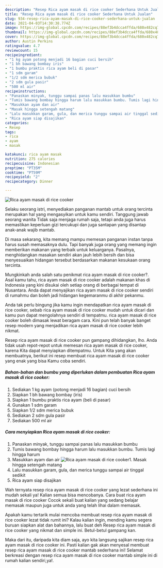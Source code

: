 ```yaml
---
description: "Resep Rica ayam masak di rice cooker Sederhana Untuk Jualan"
title: "Resep Rica ayam masak di rice cooker Sederhana Untuk Jualan"
slug: 934-resep-rica-ayam-masak-di-rice-cooker-sederhana-untuk-jualan
date: 2021-04-03T14:30:38.774Z
image: https://img-global.cpcdn.com/recipes/88ef3b4dcca4ffda/680x482cq70/rica-ayam-masak-di-rice-cooker-foto-resep-utama.jpg
thumbnail: https://img-global.cpcdn.com/recipes/88ef3b4dcca4ffda/680x482cq70/rica-ayam-masak-di-rice-cooker-foto-resep-utama.jpg
cover: https://img-global.cpcdn.com/recipes/88ef3b4dcca4ffda/680x482cq70/rica-ayam-masak-di-rice-cooker-foto-resep-utama.jpg
author: Austin Perkins
ratingvalue: 4.7
reviewcount: 15
recipeingredient:
- "1 kg ayam potong menjadi 16 bagian cuci bersih"
- "1 bh bawang bombay iris"
- "1 bumbu praktis rica ayam beli di pasar"
- "1 sdm garam"
- "1/2 sdm merica bubuk"
- "2 sdm gula pasir"
- "500 ml air"
recipeinstructions:
- "Panaskan minyak, tunggu sampai panas lalu masukkan bumbu"
- "Tumis bawang bombay hingga harum lalu masukkan bumbu. Tumis lagi hingga harum"
- "Masukkan ayam dan air"
- "Masak hingga setengah matang"
- "Lalu masukkan garam, gula, dan merica tunggu sampai air tinggal sedikit"
- "Rica ayam siap disajikan"
categories:
- Resep
tags:
- rica
- ayam
- masak

katakunci: rica ayam masak 
nutrition: 275 calories
recipecuisine: Indonesian
preptime: "PT35M"
cooktime: "PT59M"
recipeyield: "2"
recipecategory: Dinner

---
```



![Rica ayam masak di rice cooker](https://img-global.cpcdn.com/recipes/88ef3b4dcca4ffda/680x482cq70/rica-ayam-masak-di-rice-cooker-foto-resep-utama.jpg)

Selaku seorang istri, menyediakan panganan mantab untuk orang tercinta merupakan hal yang mengasyikan untuk kamu sendiri. Tanggung jawab seorang  wanita Tidak saja menjaga rumah saja, tetapi anda juga harus memastikan keperluan gizi tercukupi dan juga santapan yang disantap anak-anak wajib mantab.

Di masa  sekarang, kita memang mampu memesan panganan instan tanpa harus susah memasaknya dulu. Tapi banyak juga orang yang memang ingin memberikan makanan yang terbaik untuk keluarganya. Pasalnya, menghidangkan masakan sendiri akan jauh lebih bersih dan bisa menyesuaikan hidangan tersebut berdasarkan makanan kesukaan orang tercinta. 



Mungkinkah anda salah satu penikmat rica ayam masak di rice cooker?. Asal kamu tahu, rica ayam masak di rice cooker adalah makanan khas di Indonesia yang kini disukai oleh setiap orang di berbagai tempat di Nusantara. Anda dapat menyajikan rica ayam masak di rice cooker sendiri di rumahmu dan boleh jadi hidangan kegemaranmu di akhir pekanmu.

Anda tak perlu bingung jika kamu ingin mendapatkan rica ayam masak di rice cooker, sebab rica ayam masak di rice cooker mudah untuk dicari dan kamu pun dapat mengolahnya sendiri di tempatmu. rica ayam masak di rice cooker boleh dimasak lewat beragam cara. Kini pun telah banyak banget resep modern yang menjadikan rica ayam masak di rice cooker lebih nikmat.

Resep rica ayam masak di rice cooker pun gampang dihidangkan, lho. Anda tidak usah repot-repot untuk memesan rica ayam masak di rice cooker, karena Kita dapat menyiapkan ditempatmu. Untuk Kita yang akan membuatnya, berikut ini resep membuat rica ayam masak di rice cooker yang enak yang bisa Kamu coba sendiri.

<!--inarticleads1-->

##### Bahan-bahan dan bumbu yang diperlukan dalam pembuatan Rica ayam masak di rice cooker:

1. Sediakan 1 kg ayam (potong menjadi 16 bagian) cuci bersih
1. Siapkan 1 bh bawang bombay (iris)
1. Siapkan 1 bumbu praktis rica ayam (beli di pasar)
1. Gunakan 1 sdm garam
1. Siapkan 1/2 sdm merica bubuk
1. Sediakan 2 sdm gula pasir
1. Sediakan 500 ml air




<!--inarticleads2-->

##### Cara menyiapkan Rica ayam masak di rice cooker:

1. Panaskan minyak, tunggu sampai panas lalu masukkan bumbu
1. Tumis bawang bombay hingga harum lalu masukkan bumbu. Tumis lagi hingga harum
1. Masukkan ayam dan air
<img src="https://img-global.cpcdn.com/steps/563c7142189ae14c/160x128cq70/rica-ayam-masak-di-rice-cooker-langkah-memasak-3-foto.jpg" alt="Rica ayam masak di rice cooker">1. Masak hingga setengah matang
1. Lalu masukkan garam, gula, dan merica tunggu sampai air tinggal sedikit
1. Rica ayam siap disajikan




Wah ternyata resep rica ayam masak di rice cooker yang lezat sederhana ini mudah sekali ya! Kalian semua bisa mencobanya. Cara buat rica ayam masak di rice cooker Cocok sekali buat kalian yang sedang belajar memasak maupun juga untuk anda yang telah lihai dalam memasak.

Apakah kamu tertarik mulai mencoba membuat resep rica ayam masak di rice cooker lezat tidak rumit ini? Kalau kalian ingin, mending kamu segera buruan siapkan alat dan bahannya, lalu buat deh Resep rica ayam masak di rice cooker yang nikmat dan simple ini. Betul-betul gampang kan. 

Maka dari itu, daripada kita diam saja, ayo kita langsung sajikan resep rica ayam masak di rice cooker ini. Pasti kalian gak akan menyesal membuat resep rica ayam masak di rice cooker mantab sederhana ini! Selamat berkreasi dengan resep rica ayam masak di rice cooker mantab simple ini di rumah kalian sendiri,ya!.

